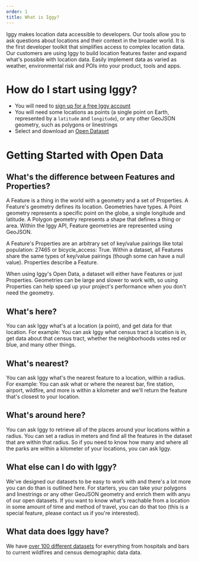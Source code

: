 ```yaml
---
order: 1
title: What is Iggy?
---
```


Iggy makes location data accessible to developers. Our tools allow you to ask questions about locations and their context in the broader world. It is the first developer toolkit that simplifies access to complex location data. Our customers are using Iggy to build location features faster and expand what's possible with location data. Easily implement data as varied as weather, environmental risk and POIs into your product, tools and apps.

# How do I start using Iggy?

* You will need to [sign up for a free Iggy account](https://www.askiggy.com/signup)
* You will need some locations as points (a single point on Earth, represented by a `latitude` and `longitude`), or any other GeoJSON geometry, such as polygons or linestrings
* Select and download an [Open Dataset](/datasets)

# Getting Started with Open Data

## What's the difference between Features and Properties?

A Feature is a thing in the world with a geometry and a set of Properties. A Feature's geometry defines its location. Geometries have types. A Point geometry represents a specific point on the globe, a single longitude and latitude. A Polygon geometry represents a shape that defines a thing or area. Within the Iggy API, Feature geometries are represented using GeoJSON.

A Feature's Properties are an arbitrary set of key/value pairings like total population: 27465 or bicycle_access: True. Within a dataset, all Features share the same types of key/value pairings (though some can have a null value). Properties describe a Feature.

When using Iggy's Open Data, a dataset will either have Features or just Properties. Geometries can be large and slower to work with, so using Properties can help speed up your project's performance when you don't need the geometry.

## What's here?

You can ask Iggy what's at a location (a point), and get data for that location. For example: You can ask Iggy what census tract a location is in, get data about that census tract, whether the neighborhoods votes red or blue, and many other things.

## What's nearest?

You can ask Iggy what's the nearest feature to a location, within a radius. For example: You can ask what or where the nearest bar, fire station, airport, wildfire, and more is within a kilometer and we'll return the feature that's closest to your location.

## What's around here?

You can ask Iggy to retrieve all of the places around your locations within a radius. You can set a radius in meters and find all the features in the dataset that are within that radius. So if you need to know how many and where all the parks are within a kilometer of your locations, you can ask Iggy.

## What else can I do with Iggy?

We've designed our datasets to be easy to work with and there's a lot more you can do than is outlined here. For starters, you can take your polygons and linestrings or any other GeoJSON geometry and enrich them with anyu of our open datasets. If you want to know what's reachable from a location in some amount of time and method of travel, you can do that too (this is a special feature, please contact us if you're interested).

## What data does Iggy have?

We have [over 100 different datasets](/datasets) for everything from hospitals and bars to current wildfires and census demographic data data.

